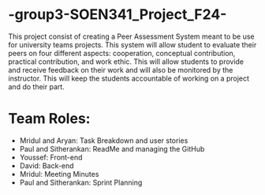 # -group3-SOEN341_Project_F24-

This project consist of creating a Peer Assessment System meant to be use for university teams projects. This system will allow student to evaluate their peers on four different aspects: cooperation, conceptual contribution, practical contribution, and work ethic. This will allow students to provide and receive feedback on their work and will also be monitored by the instructor. This will keep the students accountable of working on a project and do their part.


# Team Roles:
- Mridul and Aryan: Task Breakdown and user stories 
- Paul and Sitherankan: ReadMe and managing the GitHub
- Youssef: Front-end
- David: Back-end
- Mridul: Meeting Minutes
- Paul and Sitherankan: Sprint Planning
